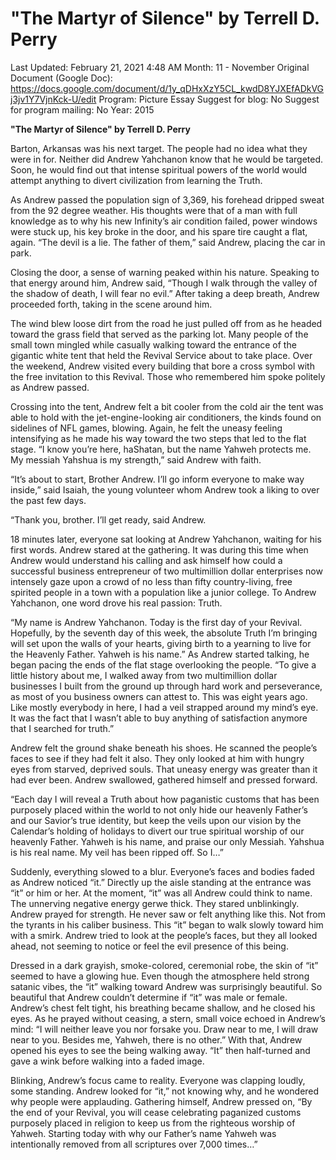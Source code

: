 # "The Martyr of Silence" by Terrell D. Perry

Last Updated: February 21, 2021 4:48 AM
Month: 11 - November
Original Document (Google Doc): https://docs.google.com/document/d/1y_qDHxXzY5CL_kwdD8YJXEfADkVGj3jv1Y7VjnKck-U/edit
Program: Picture Essay
Suggest for blog: No
Suggest for program mailing: No
Year: 2015

**"The Martyr of Silence" by Terrell D. Perry**

Barton, Arkansas was his next target. The people had no idea what they were in for. Neither did Andrew Yahchanon know that he would be targeted. Soon, he would find out that intense spiritual powers of the world would attempt anything to divert civilization from learning the Truth.

As Andrew passed the population sign of 3,369, his forehead dripped sweat from the 92 degree weather. His thoughts were that of a man with full knowledge as to why his new Infinity’s air condition failed, power windows were stuck up, his key broke in the door, and his spare tire caught a flat, again. “The devil is a lie. The father of them,” said Andrew, placing the car in park.

Closing the door, a sense of warning peaked within his nature. Speaking to that energy around him, Andrew said, “Though I walk through the valley of the shadow of death, I will fear no evil.” After taking a deep breath, Andrew proceeded forth, taking in the scene around him.

The wind blew loose dirt from the road he just pulled off from as he headed toward the grass field that served as the parking lot. Many people of the small town mingled while casually walking toward the entrance of the gigantic white tent that held the Revival Service about to take place. Over the weekend, Andrew visited every building that bore a cross symbol with the free invitation to this Revival. Those who remembered him spoke politely as Andrew passed.

Crossing into the tent, Andrew felt a bit cooler from the cold air the tent was able to hold with the jet-engine-looking air conditioners, the kinds found on sidelines of NFL games, blowing. Again, he felt the uneasy feeling intensifying as he made his way toward the two steps that led to the flat stage. “I know you’re here, haShatan, but the name Yahweh protects me. My messiah Yahshua is my strength,” said Andrew with faith.

“It’s about to start, Brother Andrew. I’ll go inform everyone to make way inside,” said Isaiah, the young volunteer whom Andrew took a liking to over the past few days.

“Thank you, brother. I’ll get ready, said Andrew.

18 minutes later, everyone sat looking at Andrew Yahchanon, waiting for his first words. Andrew stared at the gathering. It was during this time when Andrew would understand his calling and ask himself how could a successful business entrepreneur of two multimillion dollar enterprises now intensely gaze upon a crowd of no less than fifty country-living, free spirited people in a town with a population like a junior college. To Andrew Yahchanon, one word drove his real passion: Truth.

“My name is Andrew Yahchanon. Today is the first day of your Revival. Hopefully, by the seventh day of this week, the absolute Truth I’m bringing will set upon the walls of your hearts, giving birth to a yearning to live for the Heavenly Father. Yahweh is his name.” As Andrew started talking, he began pacing the ends of the flat stage overlooking the people. “To give a little history about me, I walked away from two multimillion dollar businesses I built from the ground up through hard work and perseverance, as most of you business owners can attest to. This was eight years ago. Like mostly everybody in here, I had a veil strapped around my mind’s eye. It was the fact that I wasn’t able to buy anything of satisfaction anymore that I searched for truth.”

Andrew felt the ground shake beneath his shoes. He scanned the people’s faces to see if they had felt it also. They only looked at him with hungry eyes from starved, deprived souls. That uneasy energy was greater than it had ever been. Andrew swallowed, gathered himself and pressed forward.

“Each day I will reveal a Truth about how paganistic customs that has been purposely placed within the world to not only hide our heavenly Father’s and our Savior’s true identity, but keep the veils upon our vision by the Calendar’s holding of holidays to divert our true spiritual worship of our heavenly Father. Yahweh is his name, and praise our only Messiah. Yahshua is his real name. My veil has been ripped off. So I…”

Suddenly, everything slowed to a blur. Everyone’s faces and bodies faded as Andrew noticed “it.” Directly up the aisle standing at the entrance was “it” or him or her. At the moment, “it” was all Andrew could think to name. The unnerving negative energy gerwe thick. They stared unblinkingly. Andrew prayed for strength. He never saw or felt anything like this. Not from the tyrants in his caliber business. This “it” began to walk slowly toward him with a smirk. Andrew tried to look at the people’s faces, but they all looked ahead, not seeming to notice or feel the evil presence of this being.

Dressed in a dark grayish, smoke-colored, ceremonial robe, the skin of “it” seemed to have a glowing hue. Even though the atmosphere held strong satanic vibes, the “it” walking toward Andrew was surprisingly beautiful. So beautiful that Andrew couldn’t determine if “it” was male or female. Andrew’s chest felt tight, his breathing became shallow, and he closed his eyes. As he prayed without ceasing, a stern, small voice echoed in Andrew’s mind: “I will neither leave you nor forsake you. Draw near to me, I will draw near to you. Besides me, Yahweh, there is no other.” With that, Andrew opened his eyes to see the being walking away. “It” then half-turned and gave a wink before walking into a faded image.

Blinking, Andrew’s focus came to reality. Everyone was clapping loudly, some standing. Andrew looked for “it,” not knowing why, and he wondered why people were applauding. Gathering himself, Andrew pressed on, “By the end of your Revival, you will cease celebrating paganized customs purposely placed in religion to keep us from the righteous worship of Yahweh. Starting today with why our Father’s name Yahweh was intentionally removed from all scriptures over 7,000 times…”